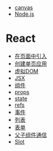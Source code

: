 - <a href="fe/canvas/index.md">canvas</a>
- <a href="fe/node/index.md">Node.js</a>

# React
- <a href="fe/react/在页面中引入.md">在页面中引入</a>
- <a href="fe/react/创建单页应用.md">创建单页应用</a>
- <a href="fe/react/虚拟DOM.md">虚拟DOM</a>
- <a href="fe/react/JSX.md">JSX</a>
- <a href="fe/react/组件.md">组件</a>
- <a href="fe/react/props.md">props</a>
- <a href="fe/react/state.md">state</a>
- <a href="fe/react/refs.md">refs</a>
- <a href="fe/react/事件.md">事件</a>
- <a href="fe/react/列表.md">列表</a>
- <a href="fe/react/表单.md">表单</a>
- <a href="fe/react/父子组件通信.md">父子组件通信</a>
- <a href="fe/react/Slot.md">Slot</a>
